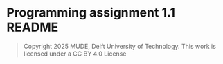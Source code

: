# Programming assignment 1.1 README

> Copyright 2025 MUDE, Delft University of Technology. This work is licensed under a CC BY 4.0 License

